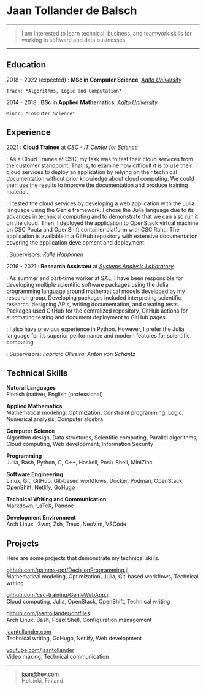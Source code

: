 Jaan Tollander de Balsch
========================

----

> I am interested to learn technical, business, and teamwork skills for working in software and data businesses. 

----


Education
---------

2018 - 2022 (expected)
:   **MSc in Computer Science**, [*Aalto University*](https://www.aalto.fi/en)

    Track: *Algorithms, Logic and Computation*

2014 - 2018
:   **BSc in Applied Mathematics**, [*Aalto University*](https://www.aalto.fi/en)

    Minor: *Computer Science*


Experience
----------

2021
: **Cloud Trainee** at [*CSC - IT Center for Science*](https://csc.fi/en/)

: As a Cloud Trainee at CSC, my task was to test their cloud services from the customer standpoint. That is, to examine how difficult it is to use their cloud services to deploy an application by relying on their technical documentation without prior knowledge about cloud computing. We could then use the results to improve the documentation and produce training material.

: I tested the cloud services by developing a web application with the Julia language using the Genie framework. I chose the Julia language due to its advances in technical computing and to demonstrate that we can also run it on the cloud. Then, I deployed the application to OpenStack virtual machine on CSC Pouta and OpenShift container platform with CSC Rahti. The application is available in a GitHub repository with extensive documentation covering the application development and deployment.

: Supervisors: *Kalle Happonen*

2016 - 2021
: **Research Assistant** at [*Systems Analysis Laboratory*](https://sal.aalto.fi/en/)

: As summer and part-time worker at SAL, I have been responsible for
developing multiple scientific software packages using the Julia programming
language around mathematical models developed by my research group. Developing packages included interpreting scientific research, designing APIs, writing documentation, and creating tests. Packages used GitHub for the centralized repository, GitHub actions for automating testing and document deployment to GitHub pages.

: I also have previous experience in Python. However, I prefer the Julia language
for its superior performance and modern features for scientific computing

: Supervisors: *Fabricio Oliveira*, *Anton von Schantz*


Technical Skills
----------------

**Natural Languages** \
Finnish (native), English (professional)

**Applied Mathematics** \
Mathematical modeling, Optimization, Constraint programming, Logic, Numerical analysis, Computer algebra

**Computer Science** \
Algorithm design, Data structures, Scientific computing, Parallel algorithms, Cloud computing, Web development, Information Security

**Programming** \
Julia, Bash, Python, C, C++, Haskell, Posix Shell, MiniZinc

**Software Engineering** \
Linux, Git, GitHub, Git-based workflows, Docker, Podman, OpenStack, OpenShift, Netlify, GoHugo

**Technical Writing and Communication** \
Markdown, LaTeX, Pandoc

**Development Environment** \
Arch Linux, i3wm, Zsh, Tmux, NeoVim, VSCode


Projects
--------

Here are some projects that demonstrate my technical skills.

[github.com/gamma-opt/DecisionProgramming.jl](https://github.com/gamma-opt/DecisionProgramming.jl) \
Mathematical modeling, Optimization, Julia, Git-based workflows, Technical writing

[github.com/csc-training/GenieWebApp.jl](https://github.com/csc-training/GenieWebApp.jl) \
Cloud computing, Julia, OpenStack, OpenShift, Technical writing

[github.com/jaantollander/dotfiles](https://github.com/jaantollander/dotfiles) \
Arch Linux, Bash, Posix Shell, Configuration management

[jaantollander.com](https://jaantollander.com/) \
Technical writing, GoHugo, Netlify, Web development

[youtube.com/jaantollander](https://www.youtube.com/jaantollander) \
Video making, Technical communication

----

> <jaan@hey.com> \
> Helsinki, Finland
